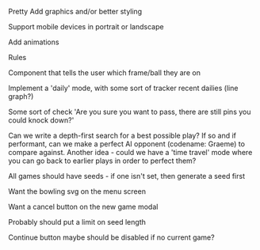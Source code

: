 Pretty
Add graphics and/or better styling

Support mobile devices in portrait or landscape

Add animations

Rules

Component that tells the user which frame/ball they are on

Implement a 'daily' mode, with some sort of tracker recent dailies (line graph?)

Some sort of check 'Are you sure you want to pass, there are still pins you could knock down?'

Can we write a depth-first search for a best possible play? If so and if performant, can we make a perfect AI opponent (codename: Graeme) to compare against. Another idea - could we have a 'time travel' mode where you can go back to earlier plays in order to perfect them?

All games should have seeds - if one isn't set, then generate a seed first

Want the bowling svg on the menu screen

Want a cancel button on the new game modal

Probably should put a limit on seed length

Continue button maybe should be disabled if no current game?